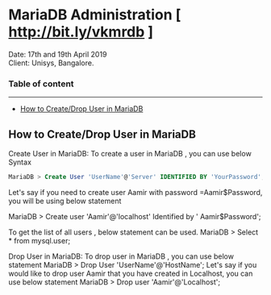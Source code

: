 # MariaDB Administration [ http://bit.ly/vkmrdb ]

Date: 17th and 19th April 2019<br/>
Client: Unisys, Bangalore.

### Table of content
---
<ul>
    <li><a href="#ch01">How to Create/Drop User in MariaDB</a></li>
</ul>

<div id="ch01">

## How to Create/Drop User in MariaDB

Create User in MariaDB:
To create a user in MariaDB , you can use below Syntax

```sql
MariaDB > Create User 'UserName'@'Server' IDENTIFIED BY 'YourPassword';
```

Let's say if you need to create user Aamir with password =Aamir$Password, you will be using below statement



MariaDB > Create user 'Aamir'@'localhost' Identified by ' Aamir$Password';

To get the list of all users , below statement can be used.
MariaDB > Select * from mysql.user; 

Drop User in MariaDB: 
To drop user in MariaDB , you can use below statement
MariaDB > Drop User 'UserName'@'HostName';
Let's say if you would like to drop user Aamir that you have created in Localhost, you can use below statement
MariaDB > Drop user 'Aamir'@'Localhost'; 
</div>
